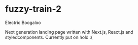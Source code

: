 # fuzzy-train-2
Electric Boogaloo

Next generation landing page written with Next.js, React.js and styledcomponents. Currently put on hold :(
